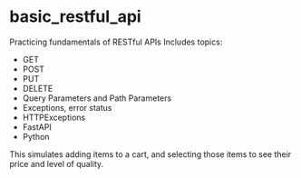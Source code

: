 # basic_restful_api
Practicing fundamentals of RESTful APIs
Includes topics:
- GET
- POST
- PUT
- DELETE
- Query Parameters and Path Parameters
- Exceptions, error status
- HTTPExceptions
- FastAPI
- Python

This simulates adding items to a cart, and selecting those items to see their price and level of quality.
